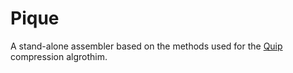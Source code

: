 
# Pique

A stand-alone assembler based on the methods used for the
[Quip](https://github.com/dcjones/quip) compression algrothim.

